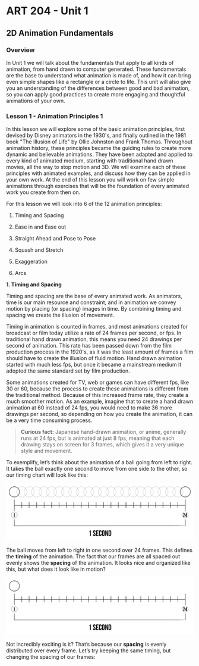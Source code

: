 # **ART 204 - Unit 1**

## **2D Animation Fundamentals**

### **Overview**

In Unit 1 we will talk about the fundamentals that apply to all kinds of animation, from hand drawn to computer generated. These fundamentals are the base to understand what animation is made of, and how it can bring even simple shapes like a rectangle or a circle to life. This unit will also give you an understanding of the differences between good and bad animation, so you can apply good practices to create more engaging and thoughtful animations of your own.

### **Lesson 1 - Animation Principles 1**

In this lesson we will explore some of the basic animation principles, first devised by Disney animators in the 1930's, and finally outlined in the 1981 book "The Illusion of Life" by Ollie Johnston and Frank Thomas. Throughout animation history, these principles became the guiding rules to create more dynamic and believable animations. They have been adapted and applied to every kind of animated medium, starting with traditional hand drawn movies, all the way to stop motion and 3D. We will examine each of these principles with animated examples, and discuss how they can be applied in your own work. At the end of this lesson you will work on few simple animations through exercises that will be the foundation of every animated work you create from then on.

For this lesson we will look into 6 of the 12 animation principles:

1. Timing and Spacing

2. Ease in and Ease out

3. Straight Ahead and Pose to Pose

4. Squash and Stretch

5. Exaggeration

6. Arcs

**1. Timing and Spacing**

Timing and spacing are the base of every animated work. As animators, time is our main resource and constraint, and in animation we convey motion by placing \(or spacing\) images in time. By combining timing and spacing we create the illusion of movement.

Timing in animation is counted in frames, and most animations created for broadcast or film today utilize a rate of 24 frames per second, or fps. In traditional hand drawn animation, this means you need 24 drawings per second of animation. This rate has been passed down from the film production process in the 1920's, as it was the least amount of frames a film should have to create the illusion of fluid motion. Hand drawn animation started with much less fps, but once it became a mainstream medium it adopted the same standard set by film production.

Some animations created for TV, web or games can have different fps, like 30 or 60, because the process to create these animations is different from the traditional method. Because of this increased frame rate, they create a much smoother motion. As an example, imagine that to create a hand drawn animation at 60 instead of 24 fps, you would need to make 36 more drawings per second, so depending on how you create the animation, it can be a very time consuming process.

> **Curious fact:** Japanese hand-drawn animation, or anime, generally runs at 24 fps, but is animated at just 8 fps, meaning that each drawing stays on screen for 3 frames, which gives it a very unique style and movement.

To exemplify, let’s think about the animation of a ball going from left to right. It takes the ball exactly one second to move from one side to the other, so our timing chart will look like this:

![](/assets/01_timing01.png)

The ball moves from left to right in one second over 24 frames. This defines the **timing** of the animation. The fact that our frames are all spaced out evenly shows the **spacing** of the animation. It looks nice and organized like this, but what does it look like in motion?

![](/assets/02_timing01_anim.gif)

Not incredibly exciting is it? That’s because our **spacing** is evenly distributed over every frame. Let’s try keeping the same timing, but changing the spacing of our frames:

